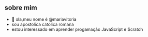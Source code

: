  ##  sobre mim
- 👋 ola,meu nome é @mariavitoria
-  sou apostolica catolica romana 
-  estou interessado em aprender progamação JavaScript e Scratch
  


<!---
mariavcosta/mariavcosta is a ✨ special ✨ repository because its `README.md` (this file) appears on your GitHub profile.
You can click the Preview link to take a look at your changes.
--->
